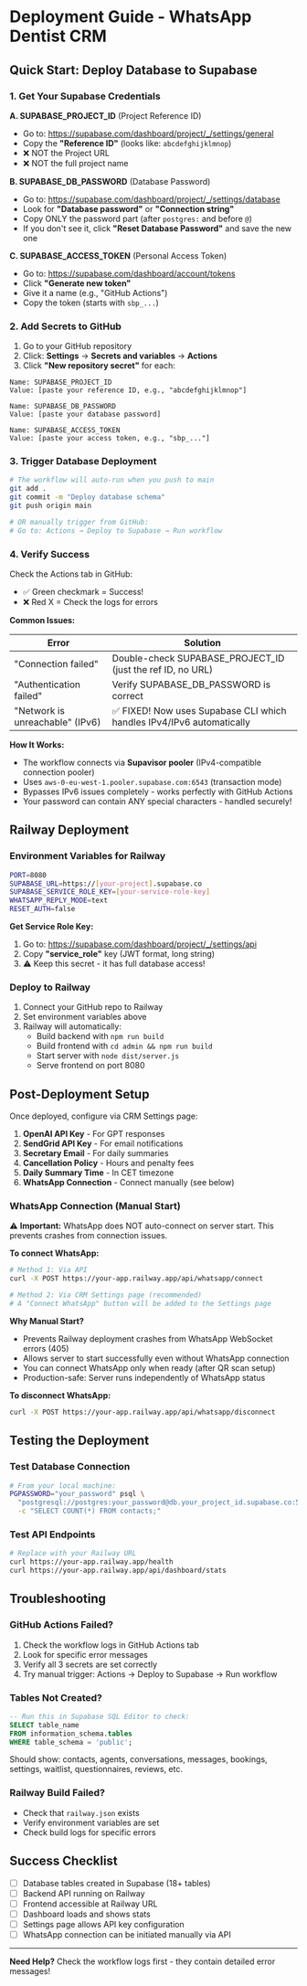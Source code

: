# Deployment Guide - WhatsApp Dentist CRM

## Quick Start: Deploy Database to Supabase

### 1. Get Your Supabase Credentials

**A. SUPABASE_PROJECT_ID** (Project Reference ID)
- Go to: https://supabase.com/dashboard/project/_/settings/general
- Copy the **"Reference ID"** (looks like: `abcdefghijklmnop`)
- ❌ NOT the Project URL
- ❌ NOT the full project name

**B. SUPABASE_DB_PASSWORD** (Database Password)
- Go to: https://supabase.com/dashboard/project/_/settings/database
- Look for **"Database password"** or **"Connection string"**
- Copy ONLY the password part (after `postgres:` and before `@`)
- If you don't see it, click **"Reset Database Password"** and save the new one

**C. SUPABASE_ACCESS_TOKEN** (Personal Access Token)
- Go to: https://supabase.com/dashboard/account/tokens
- Click **"Generate new token"**
- Give it a name (e.g., "GitHub Actions")
- Copy the token (starts with `sbp_...`)

### 2. Add Secrets to GitHub

1. Go to your GitHub repository
2. Click: **Settings** → **Secrets and variables** → **Actions**
3. Click **"New repository secret"** for each:

```
Name: SUPABASE_PROJECT_ID
Value: [paste your reference ID, e.g., "abcdefghijklmnop"]

Name: SUPABASE_DB_PASSWORD  
Value: [paste your database password]

Name: SUPABASE_ACCESS_TOKEN
Value: [paste your access token, e.g., "sbp_..."]
```

### 3. Trigger Database Deployment

```bash
# The workflow will auto-run when you push to main
git add .
git commit -m "Deploy database schema"
git push origin main

# OR manually trigger from GitHub:
# Go to: Actions → Deploy to Supabase → Run workflow
```

### 4. Verify Success

Check the Actions tab in GitHub:
- ✅ Green checkmark = Success!
- ❌ Red X = Check the logs for errors

**Common Issues:**

| Error | Solution |
|-------|----------|
| "Connection failed" | Double-check SUPABASE_PROJECT_ID (just the ref ID, no URL) |
| "Authentication failed" | Verify SUPABASE_DB_PASSWORD is correct |
| "Network is unreachable" (IPv6) | ✅ FIXED! Now uses Supabase CLI which handles IPv4/IPv6 automatically |

**How It Works:**
- The workflow connects via **Supavisor pooler** (IPv4-compatible connection pooler)
- Uses `aws-0-eu-west-1.pooler.supabase.com:6543` (transaction mode)
- Bypasses IPv6 issues completely - works perfectly with GitHub Actions
- Your password can contain ANY special characters - handled securely!

## Railway Deployment

### Environment Variables for Railway

```bash
PORT=8080
SUPABASE_URL=https://[your-project].supabase.co
SUPABASE_SERVICE_ROLE_KEY=[your-service-role-key]
WHATSAPP_REPLY_MODE=text
RESET_AUTH=false
```

**Get Service Role Key:**
1. Go to: https://supabase.com/dashboard/project/_/settings/api
2. Copy **"service_role"** key (JWT format, long string)
3. ⚠️ Keep this secret - it has full database access!

### Deploy to Railway

1. Connect your GitHub repo to Railway
2. Set environment variables above
3. Railway will automatically:
   - Build backend with `npm run build`
   - Build frontend with `cd admin && npm run build`
   - Start server with `node dist/server.js`
   - Serve frontend on port 8080

## Post-Deployment Setup

Once deployed, configure via CRM Settings page:

1. **OpenAI API Key** - For GPT responses
2. **SendGrid API Key** - For email notifications
3. **Secretary Email** - For daily summaries
4. **Cancellation Policy** - Hours and penalty fees
5. **Daily Summary Time** - In CET timezone
6. **WhatsApp Connection** - Connect manually (see below)

### WhatsApp Connection (Manual Start)

⚠️ **Important:** WhatsApp does NOT auto-connect on server start. This prevents crashes from connection issues.

**To connect WhatsApp:**

```bash
# Method 1: Via API
curl -X POST https://your-app.railway.app/api/whatsapp/connect

# Method 2: Via CRM Settings page (recommended)
# A "Connect WhatsApp" button will be added to the Settings page
```

**Why Manual Start?**
- Prevents Railway deployment crashes from WhatsApp WebSocket errors (405)
- Allows server to start successfully even without WhatsApp connection
- You can connect WhatsApp only when ready (after QR scan setup)
- Production-safe: Server runs independently of WhatsApp status

**To disconnect WhatsApp:**

```bash
curl -X POST https://your-app.railway.app/api/whatsapp/disconnect
```

## Testing the Deployment

### Test Database Connection
```bash
# From your local machine:
PGPASSWORD="your_password" psql \
  "postgresql://postgres:your_password@db.your_project_id.supabase.co:5432/postgres?sslmode=require" \
  -c "SELECT COUNT(*) FROM contacts;"
```

### Test API Endpoints
```bash
# Replace with your Railway URL
curl https://your-app.railway.app/health
curl https://your-app.railway.app/api/dashboard/stats
```

## Troubleshooting

### GitHub Actions Failed?

1. Check the workflow logs in GitHub Actions tab
2. Look for specific error messages
3. Verify all 3 secrets are set correctly
4. Try manual trigger: Actions → Deploy to Supabase → Run workflow

### Tables Not Created?

```sql
-- Run this in Supabase SQL Editor to check:
SELECT table_name 
FROM information_schema.tables 
WHERE table_schema = 'public';
```

Should show: contacts, agents, conversations, messages, bookings, settings, waitlist, questionnaires, reviews, etc.

### Railway Build Failed?

- Check that `railway.json` exists
- Verify environment variables are set
- Check build logs for specific errors

## Success Checklist

- [ ] Database tables created in Supabase (18+ tables)
- [ ] Backend API running on Railway
- [ ] Frontend accessible at Railway URL
- [ ] Dashboard loads and shows stats
- [ ] Settings page allows API key configuration
- [ ] WhatsApp connection can be initiated manually via API

---

**Need Help?** Check the workflow logs first - they contain detailed error messages!
